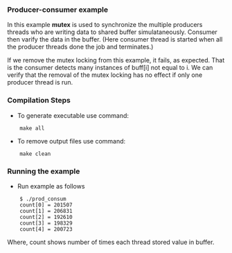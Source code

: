 ### Producer-consumer example
In this example **mutex** is used to synchronize the multiple producers threads who are writing data to shared buffer simulataneously. Consumer then varify the data in the buffer. (Here consumer thread is started when all the producer threads done the job and terminates.)

If we remove the mutex locking from this example, it fails, as expected. That is the consumer detects many instances of buff[i] not equal to i. We can verify that 
the removal of the mutex locking has no effect if only one producer thread is run.

### Compilation Steps
- To generate executable use command:
``` 
    make all
```
- To remove output files use command:
```
    make clean
```

### Running the example
- Run example as follows
```
    $ ./prod_consum
    count[0] = 201507
    count[1] = 206831
    count[2] = 192610
    count[3] = 198329
    count[4] = 200723
```
Where, count shows number of times each thread stored value in buffer.

